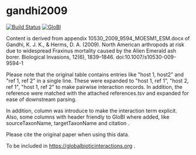 # gandhi2009
[![Build Status](https://travis-ci.com/globalbioticinteractions/gandhi2009.svg?branch=master)](https://travis-ci.com/globalbioticinteractions/gandhi2009) [![GloBI](http://api.globalbioticinteractions.org/interaction.svg?accordingTo=globi:globalbioticinteractions/gandhi2009)](http://globalbioticinteractions.org/?accordingTo=globi:globalbioticinteractions/gandhi2009) 

Content is derived from appendix 10530_2009_9594_MOESM1_ESM.docx of Gandhi, K. J. K., &amp; Herms, D. A. (2009). North American arthropods at risk due to widespread Fraxinus mortality caused by the Alien Emerald ash borer. Biological Invasions, 12(6), 1839–1846. doi:10.1007/s10530-009-9594-1

Please note that the original table contains entries like "host 1, host2" and "ref 1, ref 2" in a single line. These were expanded to "host 1, ref 1", "host 2, ref 1", "host 1, ref 2" to make pairwise interaction records. In addition, the reference were matched with the attached references.tsv and expanded for ease of downstream parsing.

In addition, column was introduce to make the interaction term explicit. Also, some columns with header friendly to GloBI where added, like sourceTaxonName, targetTaxonName and citation .  

Please cite the original paper when using this data.

To be included in https://globalbioticinteractions.org .



